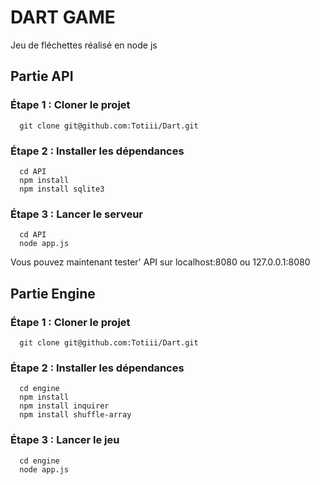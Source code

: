 # DART GAME

Jeu de fléchettes réalisé en node js 

## Partie API

### Étape 1 : Cloner le projet
```
  git clone git@github.com:Totiii/Dart.git
```
### Étape 2 : Installer les dépendances
```
  cd API
  npm install
  npm install sqlite3
```
### Étape 3 : Lancer le serveur
```
  cd API 
  node app.js
```
Vous pouvez maintenant tester' API sur localhost:8080 ou 127.0.0.1:8080

## Partie Engine

### Étape 1 : Cloner le projet
```
  git clone git@github.com:Totiii/Dart.git
```
### Étape 2 : Installer les dépendances
```
  cd engine
  npm install
  npm install inquirer
  npm install shuffle-array
 ``` 
### Étape 3 : Lancer le jeu
```
  cd engine
  node app.js
```
